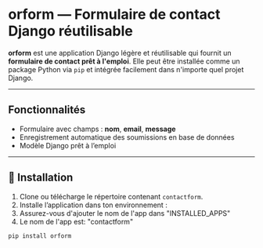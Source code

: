 # orform — Formulaire de contact Django réutilisable

**orform** est une application Django légère et réutilisable qui fournit un **formulaire de contact prêt à l'emploi**. Elle peut être installée comme un package Python via `pip` et intégrée facilement dans n'importe quel projet Django.

---

## Fonctionnalités

- Formulaire avec champs : **nom**, **email**, **message**
- Enregistrement automatique des soumissions en base de données
- Modèle Django prêt à l’emploi

---

## 🔧 Installation

1. Clone ou télécharge le répertoire contenant `contactform`.
2. Installe l’application dans ton environnement :
3. Assurez-vous d'ajouter le nom de l'app dans "INSTALLED_APPS"
4. Le nom de l'app est: "contactform"


```bash
pip install orform

